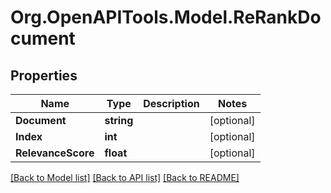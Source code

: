 # Org.OpenAPITools.Model.ReRankDocument

## Properties

Name | Type | Description | Notes
------------ | ------------- | ------------- | -------------
**Document** | **string** |  | [optional] 
**Index** | **int** |  | [optional] 
**RelevanceScore** | **float** |  | [optional] 

[[Back to Model list]](../../README.md#documentation-for-models) [[Back to API list]](../../README.md#documentation-for-api-endpoints) [[Back to README]](../../README.md)


